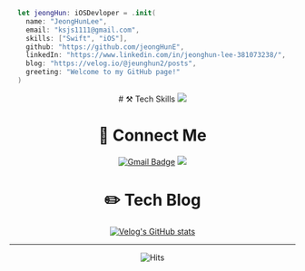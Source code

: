   ```swift
    let jeongHun: iOSDevloper = .init(
      name: "JeongHunLee",
      email: "ksjs1111@gmail.com",
      skills: ["Swift", "iOS"],
      github: "https://github.com/jeongHunE",
      linkedIn: "https://www.linkedin.com/in/jeonghun-lee-381073238/",
      blog: "https://velog.io/@jeunghun2/posts",
      greeting: "Welcome to my GitHub page!"
    )

  ```
<div align="center">  
  # ⚒️ Tech Skills
  <img src="https://skillicons.dev/icons?i=apple,swift,reactivex,py,java,js,mysql,firebase" />

  # 📩 Connect Me
  [![Gmail Badge](https://skillicons.dev/icons?i=gmail&link=mailto:ksjs1111@gmail.com)](mailto:ksjs1111@gmail.com) <a href="https://www.linkedin.com/in/jeonghun-lee-381073238/"><img src="https://skillicons.dev/icons?i=linkedin"/></a>

  # ✏️ Tech Blog
  [![Velog's GitHub stats](https://velog-readme-stats.vercel.app/api?name=jeunghun2)](https://velog.io/@jeunghun2)

  ---
  ![Hits](https://hits.seeyoufarm.com/api/count/incr/badge.svg?url=https%3A%2F%2Fgithub.com%2FjeungHunLee%2Fhit-counter&count_bg=%2379C83D&title_bg=%23555555&icon=&icon_color=%23E7E7E7&title=hits&edge_flat=false)
</div>
